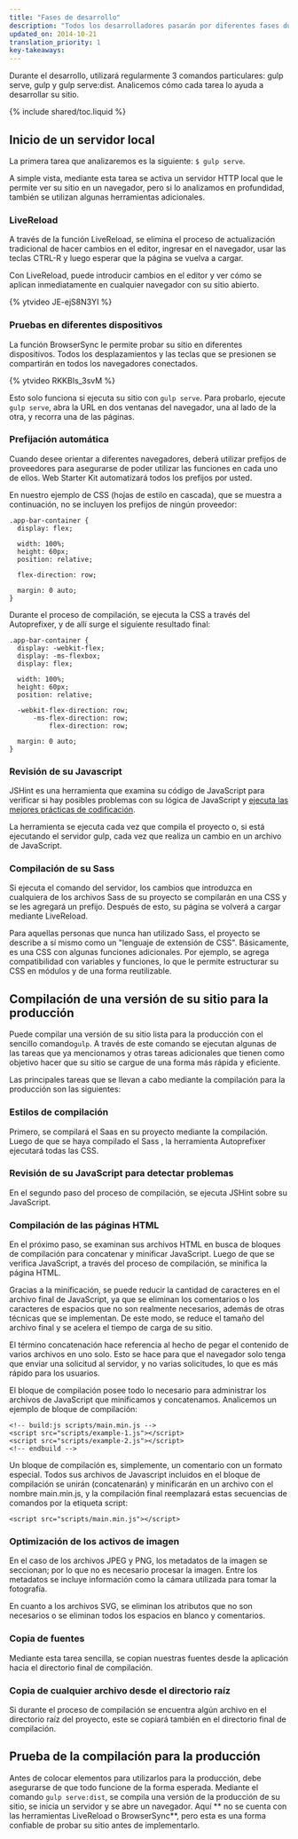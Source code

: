 ```yaml
---
title: "Fases de desarrollo"
description: "Todos los desarrolladores pasarán por diferentes fases durante el desarrollo de un proyecto. Con el Web Starter Kit, usted podrá ser más productivo ya que simplifica una serie de tareas para cada fase."
updated_on: 2014-10-21
translation_priority: 1
key-takeaways:
---
```


<p class="intro">
  Durante el desarrollo, utilizará regularmente 3 comandos particulares: gulp serve, gulp y gulp serve:dist. Analicemos cómo cada tarea lo ayuda a desarrollar su sitio.
 </p>

{% include shared/toc.liquid %}

## Inicio de un servidor local

La primera tarea que analizaremos es la siguiente: `$ gulp serve`.

A simple vista, mediante esta tarea se activa un servidor HTTP local que le permite ver su sitio
en un navegador, pero si lo analizamos en profundidad, también se utilizan algunas herramientas adicionales.

### LiveReload

A través de la función LiveReload, se elimina el proceso de actualización tradicional de hacer cambios en el
editor, ingresar en el navegador, usar las teclas CTRL-R y luego esperar que la página
se vuelva a cargar.

Con LiveReload, puede introducir cambios en el editor y ver cómo se aplican
inmediatamente en cualquier navegador con su sitio abierto.

{% ytvideo JE-ejS8N3YI %}

### Pruebas en diferentes dispositivos

La función BrowserSync le permite probar su sitio en diferentes dispositivos. Todos los desplazamientos y
las teclas que se presionen se compartirán en todos los navegadores conectados.

{% ytvideo RKKBIs_3svM %}

Esto solo funciona si ejecuta su sitio con `gulp serve`. Para probarlo, ejecute
`gulp serve`, abra la URL en dos ventanas del navegador, una al lado de la otra, y recorra
una de las páginas.

### Prefijación automática

Cuando desee orientar a diferentes navegadores, deberá utilizar prefijos de proveedores para
asegurarse de poder utilizar las funciones en cada uno de ellos. Web Starter Kit automatizará todos los
prefijos por usted.

En nuestro ejemplo de CSS (hojas de estilo en cascada), que se muestra a continuación, no se incluyen los prefijos de ningún proveedor:

    .app-bar-container {
      display: flex;

      width: 100%;
      height: 60px;
      position: relative;

      flex-direction: row;

      margin: 0 auto;
    }

Durante el proceso de compilación, se ejecuta la CSS a través del Autoprefixer, y de allí surge el
siguiente resultado final:

    .app-bar-container {
      display: -webkit-flex;
      display: -ms-flexbox;
      display: flex;

      width: 100%;
      height: 60px;
      position: relative;

      -webkit-flex-direction: row;
          -ms-flex-direction: row;
              flex-direction: row;

      margin: 0 auto;
    }

### Revisión de su Javascript

JSHint es una herramienta que examina su código de JavaScript para verificar si hay posibles problemas
con su lógica de JavaScript y [ejecuta las mejores prácticas de codificación](http://www.jshint.com/docs/).

La herramienta se ejecuta cada vez que compila el proyecto o, si está ejecutando el servidor gulp,
cada vez que realiza un cambio en un archivo de JavaScript.

### Compilación de su Sass

Si ejecuta el comando del servidor, los cambios que introduzca en cualquiera de los archivos
Sass de su proyecto se compilarán en una CSS y se les agregará un prefijo. Después de esto, su
página se volverá a cargar mediante LiveReload.

Para aquellas personas que nunca han utilizado Sass, el proyecto se describe a sí mismo como un "lenguaje de
extensión de CSS". Básicamente, es una CSS con algunas funciones adicionales. Por ejemplo,
se agrega compatibilidad con variables y funciones, lo que le permite estructurar su CSS
en módulos y de una forma reutilizable.

## Compilación de una versión de su sitio para la producción

Puede compilar una versión de su sitio lista para la producción con el sencillo 
comando`gulp`. A través de este comando se ejecutan algunas de las tareas que ya mencionamos y otras tareas adicionales
que tienen como objetivo hacer que su sitio se cargue de una forma más rápida y eficiente.

Las principales tareas que se llevan a cabo mediante la compilación para la producción son las siguientes:

### Estilos de compilación

Primero, se compilará el Saas en su proyecto mediante la compilación. Luego de que se haya compilado el Sass
, la herramienta Autoprefixer ejecutará todas las CSS.

### Revisión de su JavaScript para detectar problemas

En el segundo paso del proceso de compilación, se ejecuta JSHint sobre su JavaScript.

### Compilación de las páginas HTML

En el próximo paso, se examinan sus archivos HTML en busca de bloques de compilación para concatenar
y minificar JavaScript. Luego de que se verifica JavaScript, a través del proceso de compilación,
se minifica la página HTML.

Gracias a la minificación, se puede reducir la cantidad de caracteres en el archivo final de JavaScript, ya que se eliminan
los comentarios o los caracteres de espacios que no son realmente necesarios, además de
otras técnicas que se implementan. De este modo, se reduce el tamaño del archivo final y se acelera el tiempo de carga de su
sitio.

El término concatenación hace referencia al hecho de pegar el contenido de varios archivos en uno solo. Esto
se hace para que el navegador solo tenga que enviar una solicitud al servidor,
y no varias solicitudes, lo que es más rápido para los usuarios.

El bloque de compilación posee todo lo necesario para administrar los archivos de JavaScript que minificamos
y concatenamos. Analicemos un ejemplo de bloque de compilación:

    <!-- build:js scripts/main.min.js -->
    <script src="scripts/example-1.js"></script>
    <script src="scripts/example-2.js"></script>
    <!-- endbuild -->

Un bloque de compilación es, simplemente, un comentario con un formato especial.
Todos sus archivos de Javascript incluidos en el bloque de compilación se unirán
(concatenarán) y minificarán en un archivo con el nombre main.min.js, y
la compilación final reemplazará estas secuencias de comandos por la etiqueta script:

    <script src="scripts/main.min.js"></script>

### Optimización de los activos de imagen

En el caso de los archivos JPEG y PNG, los metadatos de la imagen se seccionan; por lo que no es necesario
procesar la imagen. Entre los metadatos se incluye información como la cámara utilizada
para tomar la fotografía.

En cuanto a los archivos SVG, se eliminan los atributos que no son necesarios o se eliminan todos los espacios en blanco
y comentarios.

### Copia de fuentes

Mediante esta tarea sencilla, se copian nuestras fuentes desde la aplicación hacia el directorio final de compilación.

### Copia de cualquier archivo desde el directorio raíz

Si durante el proceso de compilación se encuentra algún archivo en el directorio raíz del proyecto, este se copiará
también en el directorio final de compilación.

## Prueba de la compilación para la producción

Antes de colocar elementos para utilizarlos para la producción, debe asegurarse de que todo funcione
de la forma esperada. Mediante el comando `gulp serve:dist`, se compila una versión de la producción de su sitio,
se inicia un servidor y se abre un navegador. Aquí ** no se cuenta con las herramientas LiveReload o
BrowserSync**, pero esta es una forma confiable de probar su sitio antes de implementarlo.


